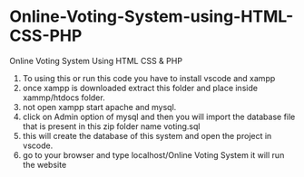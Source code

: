 # Online-Voting-System-using-HTML-CSS-PHP
Online Voting System Using HTML CSS &amp; PHP
1. To using this or run this code you have to install vscode and xampp
2. once xampp is downloaded extract this folder and place inside  xammp/htdocs folder.
3. not open xampp start apache and mysql.
4. click on Admin option of mysql and then you will import the database file that is present in this zip folder name voting.sql
5. this will create the database of this system and open the project in vscode.
6. go to your browser and type localhost/Online Voting System it will run the website
